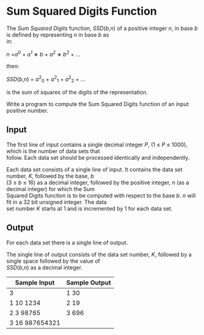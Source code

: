 # Sum Squared Digits Function

The *Sum Squared Digits* function, *SSD*(*b*,*n*) of a positive integer *n*, in base *b* is defined by representing *n* in base *b* as\
in:

*n* =*a*<sup>*0*</sup> + *a*<sup>*1*</sup> ∗ *b* + *a*<sup>*2*</sup> ∗ *b*<sup>*2*</sup> + …

then:

*SSD*(*b*,*n*) = *a*<sup>2</sup><sub>0</sub> + *a*<sup>2</sup><sub>1</sub> + *a*<sup>2</sup><sub>2</sub> + …

is the sum of squares of the digits of the representation.

Write a program to compute the Sum Squared Digits function of an input positive number.

## Input

The first line of input contains a single decimal integer *P*, (1 ≤ *P* ≤ 1000), which is the number of data sets that\
follow. Each data set should be processed identically and independently.

Each data set consists of a single line of input. It contains the data set number, *K*, followed by the base, *b*\
(3 ≤ *b* ≤ 16) as a decimal integer, followed by the positive integer, *n* (as a decimal integer) for which the Sum\
Squared Digits function is to be computed with respect to the base *b*. *n* will fit in a 32 bit unsigned integer. The data\
set number *K* starts at 1 and is incremented by 1 for each data set.

## Output

For each data set there is a single line of output.

The single line of output consists of the data set number, *K*, followed by a single space followed by the value of\
*SSD*(*b*,*n*) as a decimal integer.

| Sample Input      | Sample Output |
| ---               | ---           |
| 3                 | 1 30          |
| 1 10 1234         | 2 19          |
| 2 3 98765         | 3 696         |
| 3 16 987654321    |               |